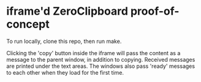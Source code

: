 iframe'd ZeroClipboard proof-of-concept
=================

To run locally, clone this repo, then run make.

Clicking the 'copy' button inside the iframe will pass the content as a message to the parent window, in addition to copying. Received messages are printed under the text areas. The windows also pass 'ready' messages to each other when they load for the first time.
